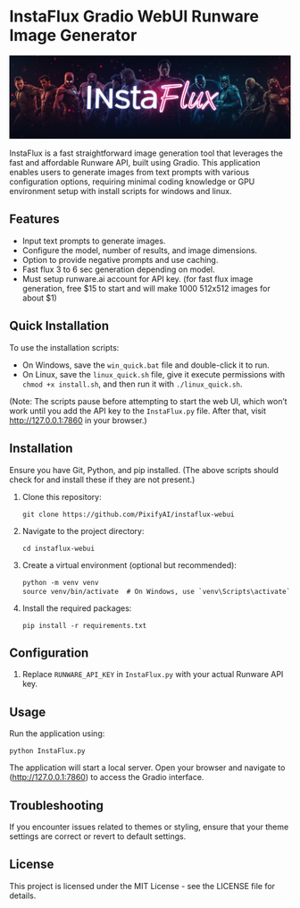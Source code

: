 # InstaFlux Gradio WebUI Runware Image Generator

![InstaFlux](instaflux.jpg)


InstaFlux is a fast straightforward image generation tool that leverages the fast and affordable Runware API, built using Gradio. This application enables users to generate images from text prompts with various configuration options, requiring minimal coding knowledge or GPU environment setup with install scripts for windows and linux.

## Features

- Input text prompts to generate images.
- Configure the model, number of results, and image dimensions.
- Option to provide negative prompts and use caching.
- Fast flux 3 to 6 sec generation depending on model.
- Must setup runware.ai account for API key. (for fast flux image generation, free $15 to start and will make 1000 512x512 images for about $1)

## Quick Installation

To use the installation scripts:

- On Windows, save the `win_quick.bat` file and double-click it to run.
- On Linux, save the `linux_quick.sh` file, give it execute permissions with `chmod +x install.sh`, and then run it with `./linux_quick.sh`.

(Note: The scripts pause before attempting to start the web UI, which won’t work until you add the API key to the `InstaFlux.py` file. After that, visit http://127.0.0.1:7860 in your browser.)

## Installation

Ensure you have Git, Python, and pip installed. (The above scripts should check for and install these if they are not present.)

1. Clone this repository:

    ```
    git clone https://github.com/PixifyAI/instaflux-webui

    ```

2. Navigate to the project directory:

    ```
    cd instaflux-webui

    ```

3. Create a virtual environment (optional but recommended):

    ```
    python -m venv venv
    source venv/bin/activate  # On Windows, use `venv\Scripts\activate`

    ```

4. Install the required packages:

    ```
    pip install -r requirements.txt

    ```

## Configuration

1. Replace `RUNWARE_API_KEY` in `InstaFlux.py` with your actual Runware API key.

## Usage

Run the application using:

```
python InstaFlux.py

```

The application will start a local server. Open your browser and navigate to (http://127.0.0.1:7860) to access the Gradio interface.

## Troubleshooting

If you encounter issues related to themes or styling, ensure that your theme settings are correct or revert to default settings.

## License

This project is licensed under the MIT License - see the LICENSE file for details.
